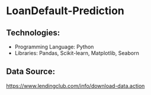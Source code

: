 # LoanDefault-Prediction

## Technologies:
* Programming Language: Python
* Libraries: Pandas, Scikit-learn, Matplotlib, Seaborn

## Data Source:
https://www.lendingclub.com/info/download-data.action


 
 

